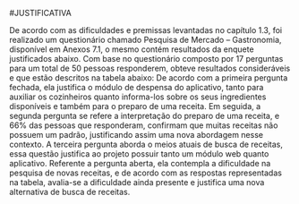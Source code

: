 #JUSTIFICATIVA 

  De acordo com as dificuldades e premissas levantadas no capítulo 1.3, foi realizado um questionário chamado Pesquisa de Mercado – Gastronomia, disponível em Anexos 7.1, o mesmo contém resultados da enquete justificados abaixo.
  Com base no questionário composto por 17 perguntas para um total de 50 pessoas responderem, obteve resultados consideráveis e que estão descritos na tabela abaixo:
  De acordo com a primeira pergunta fechada, ela justifica o módulo de despensa do aplicativo, tanto para auxiliar os cozinheiros quanto informa-los sobre os seus ingredientes disponíveis e também para o preparo de uma receita. 
  Em seguida, a segunda pergunta se refere a interpretação do preparo de uma receita, e 66% das pessoas que responderam, confirmam que muitas receitas não possuem um padrão, justificando assim uma nova abordagem nesse contexto.
  A terceira pergunta aborda o meios atuais de busca de receitas, essa questão justifica ao projeto possuir tanto um módulo web quanto aplicativo.
  Referente a pergunta aberta, ela contempla a dificuldade na pesquisa de novas receitas, e de acordo com as respostas representadas na tabela, avalia-se a dificuldade ainda presente e justifica uma nova alternativa de busca de receitas.

